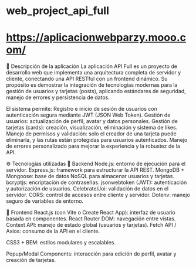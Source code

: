 # web_project_api_full


# https://aplicacionwebparzy.mooo.com/

📌 Descripción de la aplicación
La aplicación API Full es un proyecto de desarrollo web que implementa una arquitectura completa de servidor y cliente, conectando una API RESTful con un frontend dinámico. Su propósito es demostrar la integración de tecnologías modernas para la gestión de usuarios y tarjetas (posts), aplicando estándares de seguridad, manejo de errores y persistencia de datos.

El sistema permite:
Registro e inicio de sesión de usuarios con autenticación segura mediante JWT (JSON Web Token).
Gestión de usuarios: actualización de perfil, avatar y datos personales.
Gestión de tarjetas (cards): creación, visualización, eliminación y sistema de likes.
Manejo de permisos y validación: solo el creador de una tarjeta puede eliminarla, y las rutas están protegidas para usuarios autenticados.
Manejo de errores personalizado para mejorar la experiencia y la robustez de la API.

⚙️ Tecnologías utilizadas
🔹 Backend
Node.js: entorno de ejecución para el servidor.
Express.js: framework para estructurar la API REST.
MongoDB + Mongoose: base de datos NoSQL para almacenar usuarios y tarjetas.
bcryptjs: encriptación de contraseñas.
jsonwebtoken (JWT): autenticación y autorización de usuarios.
Celebrate/Joi: validación de datos en el servidor.
CORS: control de accesos entre cliente y servidor.
Dotenv: manejo seguro de variables de entorno.

🔹 Frontend
React.js (con Vite o Create React App): interfaz de usuario basada en componentes.
React Router DOM: navegación entre vistas.
Context API: manejo de estado global (usuarios y tarjetas).
Fetch API / Axios: consumo de la API en el cliente.

CSS3 + BEM: estilos modulares y escalables.

Popup/Modal Components: interacción para edición de perfil, avatar y creación de tarjetas.

